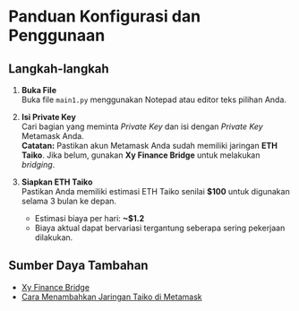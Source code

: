 # Panduan Konfigurasi dan Penggunaan

## Langkah-langkah

1. **Buka File**  
   Buka file `main1.py` menggunakan Notepad atau editor teks pilihan Anda.

2. **Isi Private Key**  
   Cari bagian yang meminta *Private Key* dan isi dengan *Private Key* Metamask Anda.  
   **Catatan:** Pastikan akun Metamask Anda sudah memiliki jaringan **ETH Taiko**. Jika belum, gunakan **Xy Finance Bridge** untuk melakukan *bridging*.

3. **Siapkan ETH Taiko**  
   Pastikan Anda memiliki estimasi ETH Taiko senilai **$100** untuk digunakan selama 3 bulan ke depan.  
   - Estimasi biaya per hari: **~$1.2**  
   - Biaya aktual dapat bervariasi tergantung seberapa sering pekerjaan dilakukan.

## Sumber Daya Tambahan
- [Xy Finance Bridge](https://www.xyfinance.com/bridge)
- [Cara Menambahkan Jaringan Taiko di Metamask](#)

